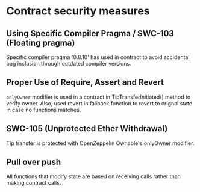 # Contract security measures

## Using Specific Compiler Pragma / SWC-103 (Floating pragma)

Specific compiler pragma '0.8.10' has used in contract to avoid accidental bug inclusion through outdated compiler versions.

## Proper Use of Require, Assert and Revert 

`onlyOwner` modifier is used in a contract in TipTransferInitiated() method to verify owner. Also, used revert in fallback function to revert to orignal state in case no functions matches.

## SWC-105 (Unprotected Ether Withdrawal)

Tip transfer is protected with OpenZeppelin Ownable's onlyOwner modifier.

## Pull over push

All functions that modify state are based on receiving calls rather than making contract calls.



